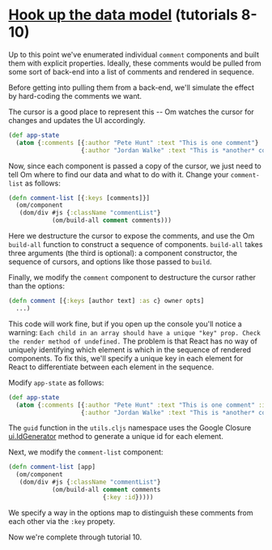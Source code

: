 # [Hook up the data model](http://facebook.github.io/react/docs/tutorial.html#hook-up-the-data-model) (tutorials 8-10)

Up to this point we've enumerated individual `comment` components and
built them with explicit properties. Ideally, these comments would be
pulled from some sort of back-end into a list of comments and rendered
in sequence.

Before getting into pulling them from a back-end, we'll simulate the
effect by hard-coding the comments we want.

The cursor is a good place to represent this -- Om watches the cursor
for changes and updates the UI accordingly.

```clojure
(def app-state
  (atom {:comments [{:author "Pete Hunt" :text "This is one comment"}
                    {:author "Jordan Walke" :text "This is *another* comment"}]}))
```

Now, since each component is passed a copy of the cursor, we just need
to tell Om where to find our data and what to do with it. Change your
`comment-list` as follows:

```clojure
(defn comment-list [{:keys [comments]}]
  (om/component
   (dom/div #js {:className "commentList"}
            (om/build-all comment comments)))
```

<!-- Here we build a list of two comments, specifying the `:path` to the -->
<!-- data that should be passed to the `comment` component. This is another -->
<!-- of the keys that that `om/build`'s third argument can take. Don't -->
<!-- forget the `into-array` call to convert the CLJS list into a JS array. -->

Here we destructure the cursor to expose the comments, and use the Om
`build-all` function to construct a sequence of
components. `build-all` takes three arguments (the third is optional):
a component constructor, the sequence of cursors, and options like
those passed to `build`.

<!-- The important piece of the third argument is -->
<!-- the unique `:id` key that allows Om to distinguish repeated comments. -->

Finally, we modify the `comment` component to destructure the cursor
rather than the options:

```clojure
(defn comment [{:keys [author text] :as c} owner opts]
  ...)
```

This code will work fine, but if you open up the console you'll notice
a warning: `Each child in an array should have a unique "key"
prop. Check the render method of undefined.` The problem is that React
has no way of uniquely identifying which element is which in the
sequence of rendered components. To fix this, we'll specify a unique
key in each element for React to differentiate between each element in
the sequence.

Modify `app-state` as follows:

```clojure
(def app-state
  (atom {:comments [{:author "Pete Hunt" :text "This is one comment" :id (guid)}
                    {:author "Jordan Walke" :text "This is *another* comment" :id (guid)}]}))
```

The `guid` function in the `utils.cljs` namespace uses the Google
Closure
[ui.IdGenerator](http://docs.closure-library.googlecode.com/git/class_goog_ui_IdGenerator.html)
method to generate a unique id for each element.

Next, we modify the `comment-list` component:

```clojure
(defn comment-list [app]
  (om/component
   (dom/div #js {:className "commentList"}
            (om/build-all comment comments
                          {:key :id}))))
```

We specify a way in the options map to distinguish these comments from
each other via the `:key` propety.

Now we're complete through tutorial 10.
